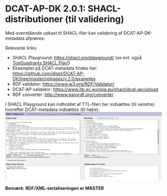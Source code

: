 # DCAT-AP-DK 2.0.1: SHACL-distributioner (til validering)

Med ovenstående udkast til SHACL-filer kan validering af DCAT-AP-DK-metadata afprøves:

Relevante links:
* SHACL Playground: https://shacl.org/playground/ (se evt. også [TopQuadrants  SHACL Play!](http://shacl-play.sparna.fr/))
* Eksempler på DCAT-metadata findes her: https://github.com/digst/DCAT-AP-DK/tree/master/releases/v.2.0/examples
* RDF validator: https://www.w3.org/RDF/Validator/
* DCAT-AP validator: https://www.itb.ec.europa.eu/shacl/dcat-ap/upload
* RDF converter: http://www.easyrdf.org/converter

I SHACL Playground kan indholdet af TTL-filen her indsættes (til venstre) hvorefter DCAT-metadata indsættes (til højre).
![Example_validation_of_DCAT-metadata_using_SHACL](https://github.com/digst/DCAT-AP-DK/raw/master/releases/v.2.0/validation/Example_validation_of_DCAT-metadata_using_SHACL.PNG)

**Bemærk: RDF/XML-serialiseringen er MASTER**
